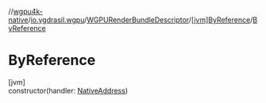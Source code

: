 //[wgpu4k-native](../../../../index.md)/[io.ygdrasil.wgpu](../../index.md)/[WGPURenderBundleDescriptor](../index.md)/[[jvm]ByReference](index.md)/[ByReference](-by-reference.md)

# ByReference

[jvm]\
constructor(handler: [NativeAddress](../../../ffi/-native-address/index.md))